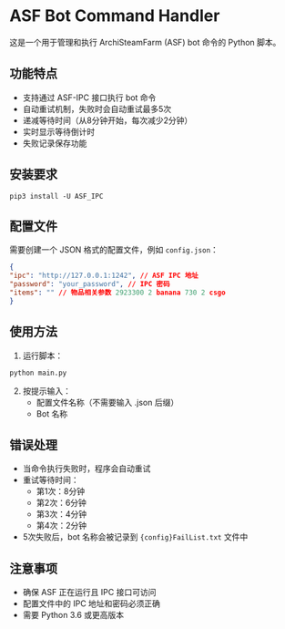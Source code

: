 # ASF Bot Command Handler

这是一个用于管理和执行 ArchiSteamFarm (ASF) bot 命令的 Python 脚本。

## 功能特点

- 支持通过 ASF-IPC 接口执行 bot 命令
- 自动重试机制，失败时会自动重试最多5次
- 递减等待时间（从8分钟开始，每次减少2分钟）
- 实时显示等待倒计时
- 失败记录保存功能

## 安装要求
```
pip3 install -U ASF_IPC
```

## 配置文件

需要创建一个 JSON 格式的配置文件，例如 `config.json`：


```json
{
"ipc": "http://127.0.0.1:1242", // ASF IPC 地址
"password": "your_password", // IPC 密码
"items": "" // 物品相关参数 2923300 2 banana 730 2 csgo
}
```


## 使用方法

1. 运行脚本：

```
python main.py
```


2. 按提示输入：
   - 配置文件名称（不需要输入 .json 后缀）
   - Bot 名称

## 错误处理

- 当命令执行失败时，程序会自动重试
- 重试等待时间：
  - 第1次：8分钟
  - 第2次：6分钟
  - 第3次：4分钟
  - 第4次：2分钟
- 5次失败后，bot 名称会被记录到 `{config}FailList.txt` 文件中

## 注意事项

- 确保 ASF 正在运行且 IPC 接口可访问
- 配置文件中的 IPC 地址和密码必须正确
- 需要 Python 3.6 或更高版本